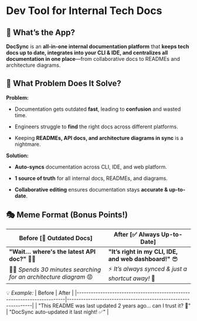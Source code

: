 
# Dev Tool for Internal Tech Docs

## 📌 What’s the App?

**DocSync** is an **all-in-one internal documentation platform** that **keeps tech docs up to date, integrates into your CLI & IDE, and centralizes all documentation in one place**—from collaborative docs to READMEs and architecture diagrams.

## 🤔 What Problem Does It Solve?

**Problem:**

* Documentation gets outdated **fast**, leading to **confusion** and wasted time.

* Engineers struggle to **find** the right docs across different platforms.

* Keeping **READMEs, API docs, and architecture diagrams in sync** is a nightmare.

**Solution:**

* **Auto-syncs** documentation across CLI, IDE, and web platform.

* **1 source of truth** for all internal docs, READMEs, and diagrams.

* **Collaborative editing** ensures documentation stays **accurate & up-to-date**.

## 🎭 Meme Format (Bonus Points!)
| Before [🚫 Outdated Docs]                                          | After [✅ Always Up-to-Date]                                             |
|--------------------------------------------------------------------|---------------------------------------------------------------------------|
| **"Wait… where's the latest API doc?"** 😵‍💫                       | **"It’s right in my CLI, IDE, and web dashboard!"** 😎                    |
| 🧑‍💻 *Spends 30 minutes searching for an architecture diagram* 😡 | ⚡ *It’s always synced &#x26; just a shortcut away!* 🚀                  |


💡 *Example:*
| Before                                                                   | After                                                         |
|-------------------------------------------------------------------------|---------------------------------------------------------------|
| "This README was last updated 2 years ago... can I trust it? 🤔"        | "DocSync auto-updated it last night! ✅"                      |

